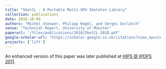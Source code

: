 ```yaml
---
title: "SkelCL - A Portable Multi-GPU Skeleton Library"
collection: publications
date: 2010-10-04
authors: "Michel Steuwer, Philipp Kegel, and Sergei Gorlatch"
venue: "Technical Report, University of Münster"
paperurl: '/files/publications/2010/SkelCL-2010.pdf'
google-scholar-url: "https://scholar.google.co.uk/citations?view_op=view_citation&hl=en&user=XdXJRZEAAAAJ&citation_for_view=XdXJRZEAAAAJ:KlAtU1dfN6UC"
projects: ['lift']
---
```


An enhanced version of this paper was later published at [HIPS @ IPDPS 2011](/publications/2011/HIPS/).
